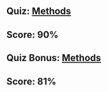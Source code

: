 ## Quiz: [Methods](http://quiz.boolean.careers/?p=29)

## Score: 90%

## Quiz Bonus: [Methods](http://quiz.boolean.careers/?p=84 "Quiz bonus")

## Score: 81%
